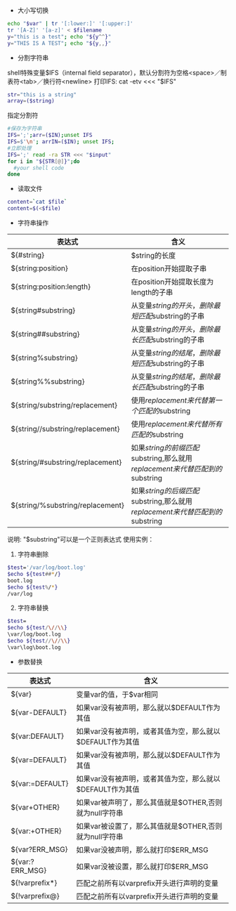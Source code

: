 * 大小写切换
```bash
echo "$var" | tr '[:lower:]' '[:upper:]'
tr '[A-Z]' '[a-z]' < $filename
y="this is a test"; echo "${y^^}"
y="THIS IS A TEST"; echo "${y,,}"
```
* 分割字符串

shell特殊变量$IFS（internal field separator），默认分割符为空格<space>／制表符<tab>／换行符<newline>
打印IFS: cat -etv <<< "$IFS"
```bash
str="this is a string"
array=($string)
```
指定分割符
```bash
#保存为字符串
IFS=';';arr=($IN);unset IFS
IFS=$'\n'; arrIN=($IN); unset IFS;
#立即处理
IFS=';' read -ra STR <<< "$input"
for i in "${STR[@]}";do
  #your shell code
done
```
* 读取文件
```bash
content=`cat $file`
content=$(<$file)
```

* 字符串操作

| 表达式  | 含义  |
|---------|-------|
|${#string} |$string的长度|
|${string:position}|在position开始提取子串|
|${string:position:length}|在position开始提取长度为length的子串|
|${string#substring}|从变量$string的开头，删除最短匹配$substring的子串|
|${string##substring}|从变量$string的开头，删除最长匹配$substring的子串|
|${string%substring}|从变量$string的结尾，删除最短匹配$substring的子串|
|${string%%substring}|从变量$string的结尾，删除最长匹配$substring的子串|
|${string/substring/replacement}|使用$replacement来代替第一个匹配的$substring|
|${string//substring/replacement}|使用$replacement来代替所有匹配的$substring|
|${string/#substring/replacement}|如果$string的前缀匹配$substring,那么就用$replacement来代替匹配到的$substring   |
|${string/%substring/replacement}|如果$string的后缀匹配$substring,那么就用$replacement来代替匹配到的$substring   |

说明: "$substring"可以是一个正则表达式
使用实例：
1. 字符串删除
```bash
$test='/var/log/boot.log'
$echo ${test##*/}
boot.log
$echo ${test%/*}
/var/log
```
2. 字符串替换
```bash
$test=
$echo ${test/\//\\}
\var/log/boot.log
$echo ${test//\//\\}
\var\log\boot.log
```
* 参数替换

| 表达式 |含义|
|--------|----|
| ${var}|变量var的值，于$var相同   |
| ${var-DEFAULT}|如果var没有被声明，那么就以$DEFAULT作为其值|
| ${var:DEFAULT}|如果var没有被声明，或者其值为空，那么就以$DEFAULT作为其值|
| ${var=DEFAULT}|如果var没有被声明，那么就以$DEFAULT作为其值|
| ${var:=DEFAULT}|如果var没有被声明，或者其值为空，那么就以$DEFAULT作为其值|
| ${var+OTHER}|如果var被声明了，那么其值就是$OTHER,否则就为null字符串|
| ${var:+OTHER}|如果var被设置了，那么其值就是$OTHER,否则就为null字符串|
| ${var?ERR_MSG}|如果var没被声明，那么就打印$ERR_MSG|
| ${var:?ERR_MSG}|如果var没被设置，那么就打印$ERR_MSG|
| ${!varprefix*}|匹配之前所有以varprefix开头进行声明的变量|
| ${!varprefix@}|匹配之前所有以varprefix开头进行声明的变量|
